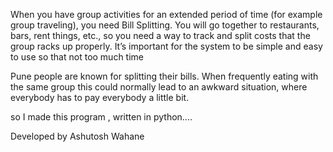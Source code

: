 When you have group activities for an extended period of time (for example group traveling), you need Bill Splitting. You will go together to restaurants, bars, rent things, etc., so you need a way to track and split costs that the group racks up properly. It’s important for the system to be simple and easy to use so that not too much time

Pune people are known for splitting their bills. When frequently eating with the same group this could normally lead to an awkward situation, where everybody has to pay everybody a little bit.

so I made this program , written in python....

Developed by Ashutosh Wahane
